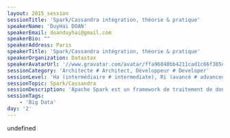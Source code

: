 ```yaml
---
layout: 2015_session
sessionTitle: 'Spark/Cassandra intégration, théorie & pratique'
speakerName: 'DuyHai DOAN'
speakerEmail: doanduyhai@gmail.com
speakerBio: ""
speakerAddress: Paris
speakerTitle: 'Spark/Cassandra intégration, théorie & pratique'
speakerOrganization: Datastax
speakerAvatarUrl: '//www.gravatar.com/avatar/ffa96040bb4211cad1c66f385d8cb77b?size=200&default=mm'
sessionCategory: 'Architecte # Architect, Développeur # Developer'
sessionLevel: 'Ha (intermédiaire # intermediate), Ri (avancé # advanced)'
sessionTopic: Spark/Cassandra
sessionDescription: 'Apache Spark est un framework de traitement de données Big Data généraliste qui permet d''exécuter des tâches Map-Reduce (mais pas seulement) très rapidement en mémoire. Apache Cassandra est connu pour être une base NoSQL hautement disponible et très facilement extensible. En combinant l''API flexible de Spark avec les performances de Cassandra, nous avons une alternative technique intéressante par rapport à l''éco-système classique Hadoop, que ce soit pour les traitements temps-réel ou du batch. Pendant cette session, nous allons montrer l''intégration entre Spark et Cassandra et illustrer quelques patterns d''utilisation avec des démos en live'
sessionTags:
    - 'Big Data'
day: '2'
---
```


undefined
